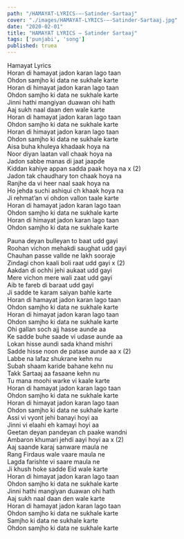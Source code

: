 ```yaml
---
path: "/HAMAYAT-LYRICS-–-Satinder-Sartaaj"
cover: "./images/HAMAYAT-LYRICS-–-Satinder-Sartaaj.jpg"
date: "2020-02-01"
title: "HAMAYAT LYRICS – Satinder Sartaaj"
tags: ['punjabi', 'song']
published: truea
---
```

  
Hamayat Lyrics  
Horan di hamayat jadon karan lago taan  
Ohdon samjho ki data ne sukhale karte  
Horan di himayat jadon karan lago taan  
Ohdon samjho ki data ne sukhale karte  
Jinni hathi mangiyan duawan ohi hath  
Aaj sukh naal daan den wale karte  
Horan di hamayat jadon karan lago taan  
Ohdon samjho ki data ne sukhale karte  
Horan di himayat jadon karan lago taan  
Ohdon samjho ki data ne sukhale karte  
Aisa buha khuleya khadaak hoya na  
Noor diyan laatan vall chaak hoya na  
Jadon sabbe manas di jaat jaapde  
Kiddan kahiye appan sadda paak hoya na x (2)  
Jadon tak chaudhary ton chaak hoya na  
Ranjhe da vi heer naal saak hoya na  
Ho jehda suchi ashiqui ch khaak hoya na  
Ji rehmat’an vi ohdon vallon taale karte  
Horan di hamayat jadon karan lago taan  
Ohdon samjho ki data ne sukhale karte  
Horan di himayat jadon karan lago taan  
Ohdon samjho ki data ne sukhale karte  
  
  
  
  
  
  
Pauna deyan bulleyan to baat udd gayi  
Roohan vichon mehakdi saughat udd gayi  
Chauhan passe vallde ne lakh sooraje  
Zindagi chon kaali boli raat udd gayi x (2)  
Aakdan di ochhi jehi aukaat udd gayi  
Mere vichon mere wali zaat udd gayi  
Aib te fareb di baraat udd gayi  
Ji sadde te karam saiyan bahle karte  
Horan di hamayat jadon karan lago taan  
Ohdon samjho ki data ne sukhale karte  
Horan di himayat jadon karan lago taan  
Ohdon samjho ki data ne sukhale karte  
Ohi gallan soch ajj hasse aunde aa  
Ke sadde buhe saade vi udase aunde aa  
Lokan hisse aundi sada khand mishri  
Sadde hisse noon de patase aunde aa x (2)  
Labbe na lafaz shukrane kehn nu  
Subah shaam karide bahane kehn nu  
Takk Sartaaj aa fasaane kehn nu  
Tu mana moohi warke vi kaale karte  
Horan di hamayat jadon karan lago taan  
Ohdon samjho ki data ne sukhale karte  
Horan di himayat jadon karan lago taan  
Ohdon samjho ki data ne sukhale karte  
Assi vi vyont jehi banayi hoyi aa  
Jinni vi elaahi eh kamayi hoyi aa  
Geetan deyan pandeyan ch paake wandni  
Ambaron khumari jehdi aayi hoyi aa x (2)  
Aaj saande karaj sanware maula ne  
Rang Firdaus wale vaare maula ne  
Lagda farishte vi saare maula ne  
Ji khush hoke sadde Eid wale karte  
Horan di himayat jadon karan lago taan  
Ohdon samjho ki data ne sukhale karte  
Jinni hathi mangiyan duawan ohi hath  
Aaj sukh naal daan den wale karte  
Horan di hamayat jadon karan lago taan  
Ohdon samjho ki data ne sukhale karte  
Samjho ki data ne sukhale karte  
Ohdon samjho ki data ne sukhale karte  
